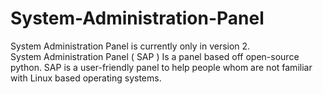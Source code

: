 # System-Administration-Panel
System Administration Panel is currently only in version 2.  
System Administration Panel ( SAP ) Is a panel based off open-source python.
SAP is a user-friendly panel to help people whom are not familiar with Linux based operating systems.

